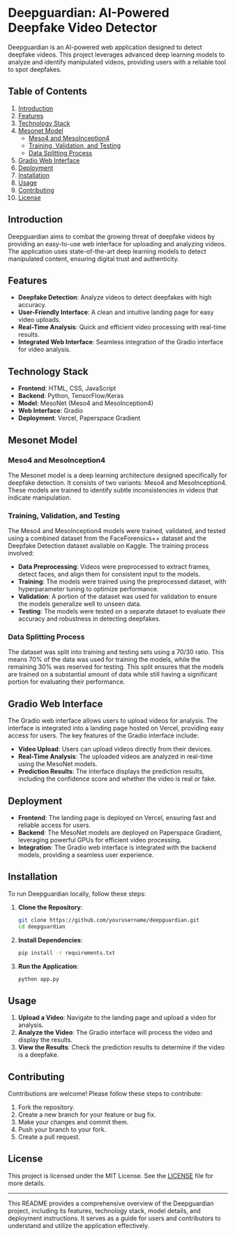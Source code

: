 
# Deepguardian: AI-Powered Deepfake Video Detector

Deepguardian is an AI-powered web application designed to detect deepfake videos. This project leverages advanced deep learning models to analyze and identify manipulated videos, providing users with a reliable tool to spot deepfakes.

## Table of Contents

1. [Introduction](#introduction)
2. [Features](#features)
3. [Technology Stack](#technology-stack)
4. [Mesonet Model](#mesonet-model)
    - [Meso4 and MesoInception4](#meso4-and-mesoinception4)
    - [Training, Validation, and Testing](#training-validation-and-testing)
    - [Data Splitting Process](#data-splitting-process)
5. [Gradio Web Interface](#gradio-web-interface)
6. [Deployment](#deployment)
7. [Installation](#installation)
8. [Usage](#usage)
9. [Contributing](#contributing)
10. [License](#license)

## Introduction

Deepguardian aims to combat the growing threat of deepfake videos by providing an easy-to-use web interface for uploading and analyzing videos. The application uses state-of-the-art deep learning models to detect manipulated content, ensuring digital trust and authenticity.

## Features

- **Deepfake Detection**: Analyze videos to detect deepfakes with high accuracy.
- **User-Friendly Interface**: A clean and intuitive landing page for easy video uploads.
- **Real-Time Analysis**: Quick and efficient video processing with real-time results.
- **Integrated Web Interface**: Seamless integration of the Gradio interface for video analysis.

## Technology Stack

- **Frontend**: HTML, CSS, JavaScript
- **Backend**: Python, TensorFlow/Keras
- **Model**: MesoNet (Meso4 and MesoInception4)
- **Web Interface**: Gradio
- **Deployment**: Vercel, Paperspace Gradient

## Mesonet Model

### Meso4 and MesoInception4

The Mesonet model is a deep learning architecture designed specifically for deepfake detection. It consists of two variants: Meso4 and MesoInception4. These models are trained to identify subtle inconsistencies in videos that indicate manipulation.

### Training, Validation, and Testing

The Meso4 and MesoInception4 models were trained, validated, and tested using a combined dataset from the FaceForensics++ dataset and the Deepfake Detection dataset available on Kaggle. The training process involved:

- **Data Preprocessing**: Videos were preprocessed to extract frames, detect faces, and align them for consistent input to the models.
- **Training**: The models were trained using the preprocessed dataset, with hyperparameter tuning to optimize performance.
- **Validation**: A portion of the dataset was used for validation to ensure the models generalize well to unseen data.
- **Testing**: The models were tested on a separate dataset to evaluate their accuracy and robustness in detecting deepfakes.

### Data Splitting Process

The dataset was split into training and testing sets using a 70/30 ratio. This means 70% of the data was used for training the models, while the remaining 30% was reserved for testing. This split ensures that the models are trained on a substantial amount of data while still having a significant portion for evaluating their performance.

## Gradio Web Interface

The Gradio web interface allows users to upload videos for analysis. The interface is integrated into a landing page hosted on Vercel, providing easy access for users. The key features of the Gradio interface include:

- **Video Upload**: Users can upload videos directly from their devices.
- **Real-Time Analysis**: The uploaded videos are analyzed in real-time using the MesoNet models.
- **Prediction Results**: The interface displays the prediction results, including the confidence score and whether the video is real or fake.

## Deployment

- **Frontend**: The landing page is deployed on Vercel, ensuring fast and reliable access for users.
- **Backend**: The MesoNet models are deployed on Paperspace Gradient, leveraging powerful GPUs for efficient video processing.
- **Integration**: The Gradio web interface is integrated with the backend models, providing a seamless user experience.

## Installation

To run Deepguardian locally, follow these steps:

1. **Clone the Repository**:
   ```bash
   git clone https://github.com/yourusername/deepguardian.git
   cd deepguardian
   ```

2. **Install Dependencies**:
   ```bash
   pip install -r requirements.txt
   ```

3. **Run the Application**:
   ```bash
   python app.py
   ```

## Usage

1. **Upload a Video**: Navigate to the landing page and upload a video for analysis.
2. **Analyze the Video**: The Gradio interface will process the video and display the results.
3. **View the Results**: Check the prediction results to determine if the video is a deepfake.

## Contributing

Contributions are welcome! Please follow these steps to contribute:

1. Fork the repository.
2. Create a new branch for your feature or bug fix.
3. Make your changes and commit them.
4. Push your branch to your fork.
5. Create a pull request.

## License

This project is licensed under the MIT License. See the [LICENSE](LICENSE) file for more details.

---

This README provides a comprehensive overview of the Deepguardian project, including its features, technology stack, model details, and deployment instructions. It serves as a guide for users and contributors to understand and utilize the application effectively.
